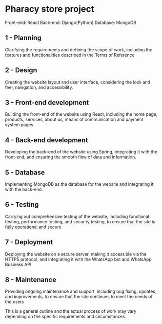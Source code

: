 # Pharacy store project

Front-end: React
Back-end: Django(Python)
Database: MongoDB

## 1 - Planning
Clarifying the requirements and defining the scope of work, including the features and functionalities described in the Terms of Reference

## 2 - Design
Creating the website layout and user interface, considering the look and feel, navigation, and accessibility.

## 3 - Front-end development
Building the front-end of the website using React, including the home page, products, services, about us, means of communication and payment system pages

## 4 - Back-end development
Developing the back-end of the website using Spring, integrating it with the front-end, and ensuring the smooth flow of data and information.

## 5 - Database
Implementing MongoDB as the database for the website and integrating it with the back-end.

## 6 - Testing
Carrying out comprehensive testing of the website, including functional testing, performance testing, and security testing, to ensure that the site is fully operational and secure

## 7 - Deployment
Deploying the website on a secure server, making it accessible via the HTTPS protocol, and integrating it with the WhatsApp bot and WhatsApp Business API

## 8 - Maintenance
Providing ongoing maintenance and support, including bug fixing, updates, and improvements, to ensure that the site continues to meet the needs of the users

This is a general outline and the actual process of work may vary depending on the specific requirements and circumstances.


